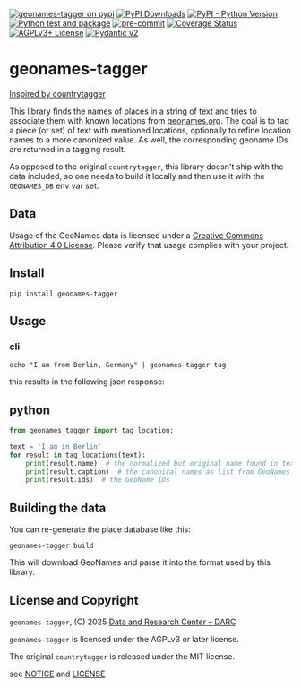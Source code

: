 [![geonames-tagger on pypi](https://img.shields.io/pypi/v/geonames-tagger)](https://pypi.org/project/geonames-tagger/)
[![PyPI Downloads](https://static.pepy.tech/badge/geonames-tagger/month)](https://pepy.tech/projects/geonames-tagger)
[![PyPI - Python Version](https://img.shields.io/pypi/pyversions/geonames-tagger)](https://pypi.org/project/geonames-tagger/)
[![Python test and package](https://github.com/dataresearchcenter/geonames-tagger/actions/workflows/python.yml/badge.svg)](https://github.com/dataresearchcenter/geonames-tagger/actions/workflows/python.yml)
[![pre-commit](https://img.shields.io/badge/pre--commit-enabled-brightgreen?logo=pre-commit)](https://github.com/pre-commit/pre-commit)
[![Coverage Status](https://coveralls.io/repos/github/dataresearchcenter/geonames-tagger/badge.svg?branch=main)](https://coveralls.io/github/dataresearchcenter/geonames-tagger?branch=main)
[![AGPLv3+ License](https://img.shields.io/pypi/l/geonames-tagger)](./LICENSE)
[![Pydantic v2](https://img.shields.io/endpoint?url=https://raw.githubusercontent.com/pydantic/pydantic/main/docs/badge/v2.json)](https://pydantic.dev)

# geonames-tagger

[Inspired by countrytagger](https://github.com/alephdata/countrytagger/)

This library finds the names of places in a string of text and tries to associate them with known locations from [geonames.org](https://www.geonames.org/). The goal is to tag a piece (or set) of text with mentioned locations, optionally to refine location names to a more canonized value. As well, the corresponding geoname IDs are returned in a tagging result.

As opposed to the original `countrytagger`, this library doesn't ship with the data included, so one needs to build it locally and then use it with the `GEONAMES_DB` env var set.

## Data

Usage of the GeoNames data is licensed under a [Creative Commons Attribution 4.0 License](https://creativecommons.org/licenses/by/4.0/). Please verify that usage complies with your project.

## Install

    pip install geonames-tagger

## Usage

### cli

    echo "I am from Berlin, Germany" | geonames-tagger tag

this results in the following json response:


## python

```python
from geonames_tagger import tag_location:

text = 'I am in Berlin'
for result in tag_locations(text):
    print(result.name)  # the normalized but original name found in text
    print(result.caption)  # the canonical names as list from GeoNames db
    print(result.ids)  # the GeoName IDs
```

## Building the data

You can re-generate the place database like this:

    geonames-tagger build

This will download GeoNames and parse it into the format used by this library.


## License and Copyright

`geonames-tagger`, (C) 2025 [Data and Research Center – DARC](https://dataresearchcenter.org)

`geonames-tagger` is licensed under the AGPLv3 or later license.

The original `countrytagger` is released under the MIT license.

see [NOTICE](./NOTICE) and [LICENSE](./LICENSE)
